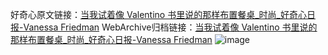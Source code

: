 好奇心原文链接：[当我试着像 Valentino 书里说的那样布置餐桌_时尚_好奇心日报-Vanessa Friedman](https://www.qdaily.com/articles/4167.html)
WebArchive归档链接：[当我试着像 Valentino 书里说的那样布置餐桌_时尚_好奇心日报-Vanessa Friedman](http://web.archive.org/web/20190623153905/https://www.qdaily.com/articles/4167.html)
![image](http://ww3.sinaimg.cn/large/007d5XDpgy1g3vetqb75sj30u02funjo)